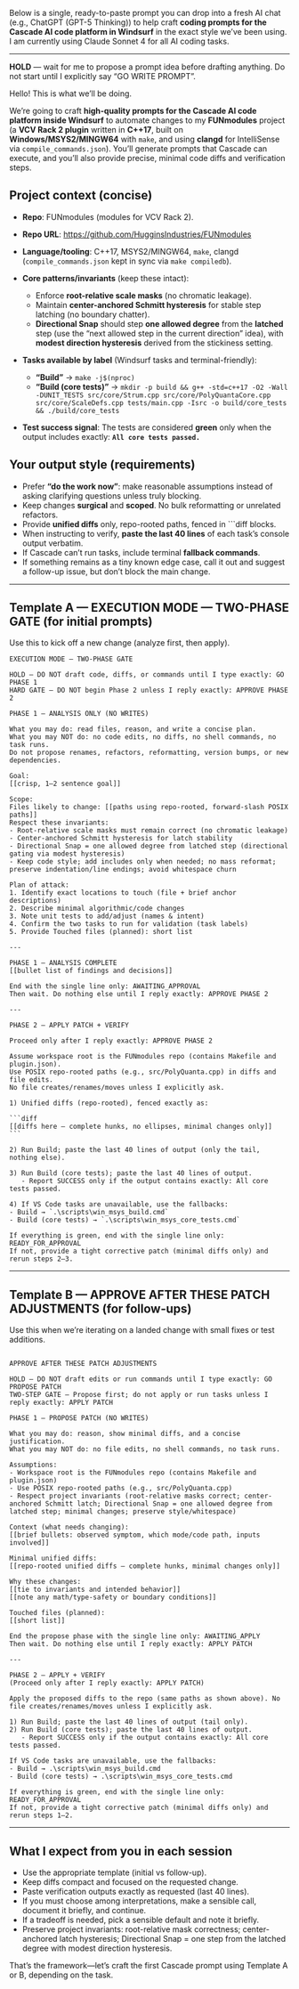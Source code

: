 Below is a single, ready-to-paste prompt you can drop into a fresh AI chat (e.g., ChatGPT (GPT-5 Thinking)) to help craft **coding prompts for the Cascade AI code platform in Windsurf** in the exact style we’ve been using. I am currently using Claude Sonnet 4 for all AI coding tasks.

---

**HOLD** — wait for me to propose a prompt idea before drafting anything. Do not start until I explicitly say “GO WRITE PROMPT”.

Hello! This is what we’ll be doing.

We’re going to craft **high-quality prompts for the Cascade AI code platform inside Windsurf** to automate changes to my **FUNmodules** project (a **VCV Rack 2 plugin** written in **C++17**, built on **Windows/MSYS2/MINGW64** with `make`, and using **clangd** for IntelliSense via `compile_commands.json`). You’ll generate prompts that Cascade can execute, and you’ll also provide precise, minimal code diffs and verification steps.

## Project context (concise)

* **Repo**: FUNmodules (modules for VCV Rack 2).
* **Repo URL**: https://github.com/HugginsIndustries/FUNmodules
* **Language/tooling**: C++17, MSYS2/MINGW64, `make`, clangd (`compile_commands.json` kept in sync via `make compiledb`).
* **Core patterns/invariants** (keep these intact):

  * Enforce **root-relative scale masks** (no chromatic leakage).
  * Maintain **center-anchored Schmitt hysteresis** for stable step latching (no boundary chatter).
  * **Directional Snap** should step **one allowed degree** from the **latched** step (use the “next allowed step in the current direction” idea), with **modest direction hysteresis** derived from the stickiness setting.
* **Tasks available by label** (Windsurf tasks and terminal-friendly):

  * **“Build”** → `make -j$(nproc)`
  * **“Build (core tests)”** →
    `mkdir -p build && g++ -std=c++17 -O2 -Wall -DUNIT_TESTS src/core/Strum.cpp src/core/PolyQuantaCore.cpp src/core/ScaleDefs.cpp tests/main.cpp -Isrc -o build/core_tests && ./build/core_tests`
* **Test success signal**: The tests are considered **green** only when the output includes exactly: **`All core tests passed.`**

## Your output style (requirements)

* Prefer **“do the work now”**: make reasonable assumptions instead of asking clarifying questions unless truly blocking.
* Keep changes **surgical** and **scoped**. No bulk reformatting or unrelated refactors.
* Provide **unified diffs** only, repo-rooted paths, fenced in \`\`\`diff blocks.
* When instructing to verify, **paste the last 40 lines** of each task’s console output verbatim.
* If Cascade can’t run tasks, include terminal **fallback commands**.
* If something remains as a tiny known edge case, call it out and suggest a follow-up issue, but don’t block the main change.

---

## Template A — EXECUTION MODE — TWO-PHASE GATE (for initial prompts)

Use this to kick off a new change (analyze first, then apply).

````
EXECUTION MODE — TWO-PHASE GATE

HOLD — DO NOT draft code, diffs, or commands until I type exactly: GO PHASE 1
HARD GATE — DO NOT begin Phase 2 unless I reply exactly: APPROVE PHASE 2

PHASE 1 — ANALYSIS ONLY (NO WRITES)

What you may do: read files, reason, and write a concise plan.  
What you may NOT do: no code edits, no diffs, no shell commands, no task runs.  
Do not propose renames, refactors, reformatting, version bumps, or new dependencies.

Goal:  
[[crisp, 1–2 sentence goal]]

Scope:  
Files likely to change: [[paths using repo-rooted, forward-slash POSIX paths]]  
Respect these invariants:
- Root-relative scale masks must remain correct (no chromatic leakage)
- Center-anchored Schmitt hysteresis for latch stability
- Directional Snap = one allowed degree from latched step (directional gating via modest hysteresis)
- Keep code style; add includes only when needed; no mass reformat; preserve indentation/line endings; avoid whitespace churn

Plan of attack:
1. Identify exact locations to touch (file + brief anchor descriptions)  
2. Describe minimal algorithmic/code changes  
3. Note unit tests to add/adjust (names & intent)  
4. Confirm the two tasks to run for validation (task labels)  
5. Provide Touched files (planned): short list

---

PHASE 1 — ANALYSIS COMPLETE  
[[bullet list of findings and decisions]]

End with the single line only: AWAITING_APPROVAL  
Then wait. Do nothing else until I reply exactly: APPROVE PHASE 2

---

PHASE 2 — APPLY PATCH + VERIFY  

Proceed only after I reply exactly: APPROVE PHASE 2

Assume workspace root is the FUNmodules repo (contains Makefile and plugin.json).  
Use POSIX repo-rooted paths (e.g., src/PolyQuanta.cpp) in diffs and file edits.  
No file creates/renames/moves unless I explicitly ask.

1) Unified diffs (repo-rooted), fenced exactly as:

```diff
[[diffs here — complete hunks, no ellipses, minimal changes only]]
```

2) Run Build; paste the last 40 lines of output (only the tail, nothing else).

3) Run Build (core tests); paste the last 40 lines of output.  
   - Report SUCCESS only if the output contains exactly: All core tests passed.

4) If VS Code tasks are unavailable, use the fallbacks:
- Build → `.\scripts\win_msys_build.cmd`
- Build (core tests) → `.\scripts\win_msys_core_tests.cmd`

If everything is green, end with the single line only: READY_FOR_APPROVAL  
If not, provide a tight corrective patch (minimal diffs only) and rerun steps 2–3.

````

---

## Template B — APPROVE AFTER THESE PATCH ADJUSTMENTS (for follow-ups)

Use this when we’re iterating on a landed change with small fixes or test additions.

````

APPROVE AFTER THESE PATCH ADJUSTMENTS

HOLD — DO NOT draft edits or run commands until I type exactly: GO PROPOSE PATCH
TWO-STEP GATE — Propose first; do not apply or run tasks unless I reply exactly: APPLY PATCH

PHASE 1 — PROPOSE PATCH (NO WRITES)

What you may do: reason, show minimal diffs, and a concise justification.
What you may NOT do: no file edits, no shell commands, no task runs.

Assumptions:
- Workspace root is the FUNmodules repo (contains Makefile and plugin.json)
- Use POSIX repo-rooted paths (e.g., src/PolyQuanta.cpp)
- Respect project invariants (root-relative masks correct; center-anchored Schmitt latch; Directional Snap = one allowed degree from latched step; minimal changes; preserve style/whitespace)

Context (what needs changing):
[[brief bullets: observed symptom, which mode/code path, inputs involved]]

Minimal unified diffs:
[[repo-rooted unified diffs — complete hunks, minimal changes only]]

Why these changes:
[[tie to invariants and intended behavior]]
[[note any math/type-safety or boundary conditions]]

Touched files (planned):
[[short list]]

End the propose phase with the single line only: AWAITING_APPLY
Then wait. Do nothing else until I reply exactly: APPLY PATCH

---

PHASE 2 — APPLY + VERIFY
(Proceed only after I reply exactly: APPLY PATCH)

Apply the proposed diffs to the repo (same paths as shown above). No file creates/renames/moves unless I explicitly ask.

1) Run Build; paste the last 40 lines of output (tail only).
2) Run Build (core tests); paste the last 40 lines of output.
   - Report SUCCESS only if the output contains exactly: All core tests passed.

If VS Code tasks are unavailable, use the fallbacks:
- Build → .\scripts\win_msys_build.cmd
- Build (core tests) → .\scripts\win_msys_core_tests.cmd

If everything is green, end with the single line only: READY_FOR_APPROVAL
If not, provide a tight corrective patch (minimal diffs only) and rerun steps 1–2.

````

---

## What I expect from you in each session

* Use the appropriate template (initial vs follow-up).
* Keep diffs compact and focused on the requested change.
* Paste verification outputs exactly as requested (last 40 lines).
* If you must choose among interpretations, make a sensible call, document it briefly, and continue.
* If a tradeoff is needed, pick a sensible default and note it briefly.
* Preserve project invariants: root-relative mask correctness; center-anchored latch hysteresis; Directional Snap = one step from the latched degree with modest direction hysteresis.

That’s the framework—let’s craft the first Cascade prompt using Template A or B, depending on the task.